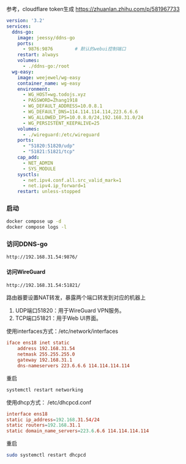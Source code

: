 
参考，cloudflare token生成
https://zhuanlan.zhihu.com/p/581967733

```yml
version: '3.2'
services:
  ddns-go:
    image: jeessy/ddns-go
    ports:
      - 9876:9876        # 默认的webui控制端口
    restart: always
    volumes:
      - ./ddns-go:/root
  wg-easy:
    image: weejewel/wg-easy
    container_name: wg-easy
    environment:
      - WG_HOST=wg.todojs.xyz
      - PASSWORD=Zhang1918
      - WG_DEFAULT_ADDRESS=10.0.8.1
      - WG_DEFAULT_DNS=114.114.114.114,223.6.6.6
      - WG_ALLOWED_IPS=10.0.8.0/24,192.168.31.0/24
      - WG_PERSISTENT_KEEPALIVE=25
    volumes:
      - ./wireguard:/etc/wireguard
    ports:
      - "51820:51820/udp"
      - "51821:51821/tcp"
    cap_add:
      - NET_ADMIN
      - SYS_MODULE
    sysctls:
      - net.ipv4.conf.all.src_valid_mark=1
      - net.ipv4.ip_forward=1
    restart: unless-stopped
```

### 启动
```bash
docker compose up -d
docker compose logs -l
```

### 访问DDNS-go
```bash
http://192.168.31.54:9876/
```
#### 访问WireGuard
```bash
http://192.168.31.54:51821/
```

路由器要设置NAT转发，暴露两个端口转发到对应的机器上

1. UDP端口51820：用于WireGuard VPN服务。
2. TCP端口51821：用于Web UI界面。


使用interfaces方式：/etc/network/interfaces
```conf
iface ens18 inet static
    address 192.168.31.54
    netmask 255.255.255.0
    gateway 192.168.31.1
    dns-nameservers 223.6.6.6 114.114.114.114

```
重启
```bash
systemctl restart networking
```

使用dhcp方式： /etc/dhcpcd.conf
```conf
interface ens18
static ip_address=192.168.31.54/24
static routers=192.168.31.1
static domain_name_servers=223.6.6.6 114.114.114.114

```
重启
```bash
sudo systemctl restart dhcpcd
```